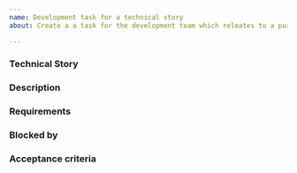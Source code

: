```yaml
---
name: Development task for a technical story
about: Create a a task for the development team which releates to a purely technical feature/improvement. 

---
```


<!-- < < < < < < < < < < < < < < < < < < < < < < < < < < < < < < < < < ☺ 
v                            ✰  Thanks for opening an issue! ✰    
v    Before smashing the submit button please review the template.

☺ > > > > > > > > > > > > > > > > > > > > > > > > > > > > > > > > >  -->

### Technical Story

<!-- Concisely describe the required functionality/feature from the perspective of the system in question -->
<!-- As a SYSTEM A, I want to PERFORM SOME TECHNICAL ACTION/TASK, so that DESCRIBE THE TECHNICAL GOAL   -->

### Description

<!-- Identify the scope of the task. Where needed identify specific constraints, technical considerations, links to related tickets. When helpful, include screenshots to add an additional level of detail.  -->

### Requirements

<!-- Set of technical requirements presented as bullets.  -->

### Blocked by

<!-- If a ticket is prioritised for a sprint but cannot be tackled until another ticket is closed (with acceptance criteria cleared) this needs to be labelled, and the ticket stopping the pickup of this task should be linked. -->

### Acceptance criteria

<!-- This is a set of rules which the update/feature must satisfy for the ticket to be closed. -->

<!-- **Scenario**: Situation of use case -->
<!-- **Given**: Starting state -->
<!-- **When**: Action -->
<!-- **And**: Statement extension -->
<!-- **Then**: Action outcome -->
